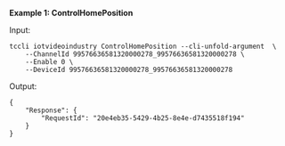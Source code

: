 **Example 1: ControlHomePosition**



Input: 

```
tccli iotvideoindustry ControlHomePosition --cli-unfold-argument  \
    --ChannelId 99576636581320000278_99576636581320000278 \
    --Enable 0 \
    --DeviceId 99576636581320000278_99576636581320000278
```

Output: 
```
{
    "Response": {
        "RequestId": "20e4eb35-5429-4b25-8e4e-d7435518f194"
    }
}
```


